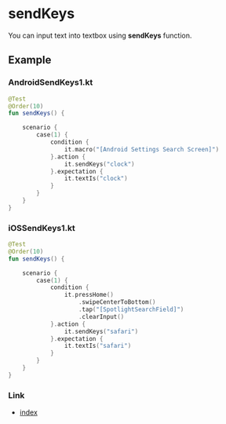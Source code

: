 # sendKeys

You can input text into textbox using **sendKeys** function.

## Example

### AndroidSendKeys1.kt

```kotlin
@Test
@Order(10)
fun sendKeys() {

    scenario {
        case(1) {
            condition {
                it.macro("[Android Settings Search Screen]")
            }.action {
                it.sendKeys("clock")
            }.expectation {
                it.textIs("clock")
            }
        }
    }
}
```

### iOSSendKeys1.kt

```kotlin
@Test
@Order(10)
fun sendKeys() {

    scenario {
        case(1) {
            condition {
                it.pressHome()
                    .swipeCenterToBottom()
                    .tap("[SpotlightSearchField]")
                    .clearInput()
            }.action {
                it.sendKeys("safari")
            }.expectation {
                it.textIs("safari")
            }
        }
    }
}
```

### Link

- [index](../../../index.md)

